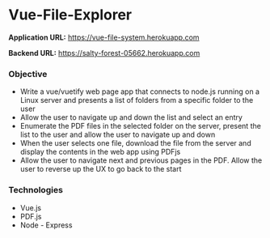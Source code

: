 # Vue-File-Explorer

**Application URL:** https://vue-file-system.herokuapp.com

**Backend URL:** https://salty-forest-05662.herokuapp.com

### Objective ###
* Write a vue/vuetify web page app that connects to node.js running on a Linux server and presents a list of folders from a specific folder to the user
* Allow the user to navigate up and down the list and select an entry
* Enumerate the PDF files in the selected folder on the server, present the list to the user and allow the user to navigate up and down
* When the user selects one file, download the file from the server and display the contents in the web app using PDFjs
* Allow the user to navigate next and previous pages in the PDF. Allow the user to reverse up the UX to go back to the start

### Technologies ###
* Vue.js
* PDF.js
* Node - Express
